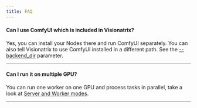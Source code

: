 ```yaml
---
title: FAQ
---
```


#### Can I use ComfyUI which is included in Visionatrix?

Yes, you can install your Nodes there and run ComfyUI separately. You
can also tell Visionatrix to use ComfyUI installed in a different path.
See the
[\--backend_dir](https://visionatrix.github.io/VixFlowsDocs/command_line_options/)
parameter.

---

#### Can I run it on multiple GPU?

You can run one worker on one GPU and process tasks in parallel, take
a look at [Server and Worker modes](https://visionatrix.github.io/VixFlowsDocs/working_modes#server).

---
